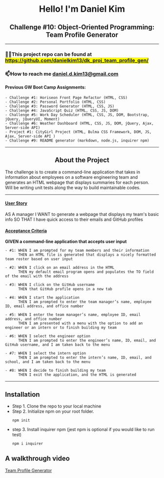 <h1 align="center">Hello! I'm Daniel Kim</h1>
<h2 align="center">Challenge #10: Object-Oriented Programming: Team Profile Generator</h2>

<hr />

### 👨‍💻This project repo can be found at <mark>https://github.com/danielkim13/dk_proj_team_profile_gen/</mark>

### 📫How to reach me **daniel.d.kim13@gmail.com**

#### Previous GW Boot Camp Assignments:

    - Challenge #1: Horiseon Front Page Refactor (HTML, CSS)
    - Challenge #2: Personal Portfolio (HTML, CSS)
    - Challenge #3: Password Generator (HTML, CSS, JS)
    - Challenge #4: JavaScript Quiz (HTML, CSS, JS, DOM)
    - Challenge #5: Work Day Scheduler (HTML, CSS, JS, DOM, Bootstrap, jQuery, jQueryUI, Moment)
    - Challenge #6: Weather Dashboard (HTML, CSS, JS, DOM, jQuery, Ajax, Server-side API)
    - Project #1: CityGirl Project (HTML, Bulma CSS Framework, DOM, JS, Ajax, Server-side API )
    - Challenge #9: README generator (markdown, node.js, inquirer npm)

<hr />

<h2 align="center"><b>About the Project</b></h4>

<p>The challenge is to create a command-line application that takes in information about employees on a software engineering team and generates an HTML webpage that displays summaries for each person. <br />
Will be writing unit tests along the way to build maintainable codes.</p>

<hr />

<h4><u>User Story</u></h4>

AS A manager
I WANT to generate a webpage that displays my team's basic info
SO THAT I have quick access to their emails and GitHub profiles

<h4><u>Acceptance Criteria</u></h4>

<p><b>GIVEN a command-line application that accepts user input</b></p>

    - #1: WHEN I am prompted for my team members and their information
          THEN an HTML file is generated that displays a nicely formatted team roster based on user input

    - #2: WHEN I click on an email address in the HTML
          THEN my default email program opens and populates the TO field of the email with the address

    - #3: WHEN I click on the GitHub username
          THEN that GitHub profile opens in a new tab

    - #4: WHEN I start the application
          THEN I am prompted to enter the team manager’s name, employee ID, email address, and office number

    - #5: WHEN I enter the team manager’s name, employee ID, email address, and office number
          THEN I am presented with a menu with the option to add an engineer or an intern or to finish building my team

    - #6: WHEN I select the engineer option
          THEN I am prompted to enter the engineer’s name, ID, email, and GitHub username, and I am taken back to the menu

    - #7: WHEN I select the intern option
          THEN I am prompted to enter the intern’s name, ID, email, and school, and I am taken back to the menu

    - #8: WHEN I decide to finish building my team
          THEN I exit the application, and the HTML is generated

<hr />

## Installation

- Step 1. Clone the repo to your local machine
- Step 2. Initialize npm on your root folder.
  ```
  npm init
  ```
- step 3. Install inquirer npm (jest npm is optional if you would like to run test)
  ```
  npm i inquirer
  ```

## A walkthrough video

[Team Profile Generator](TBD)
